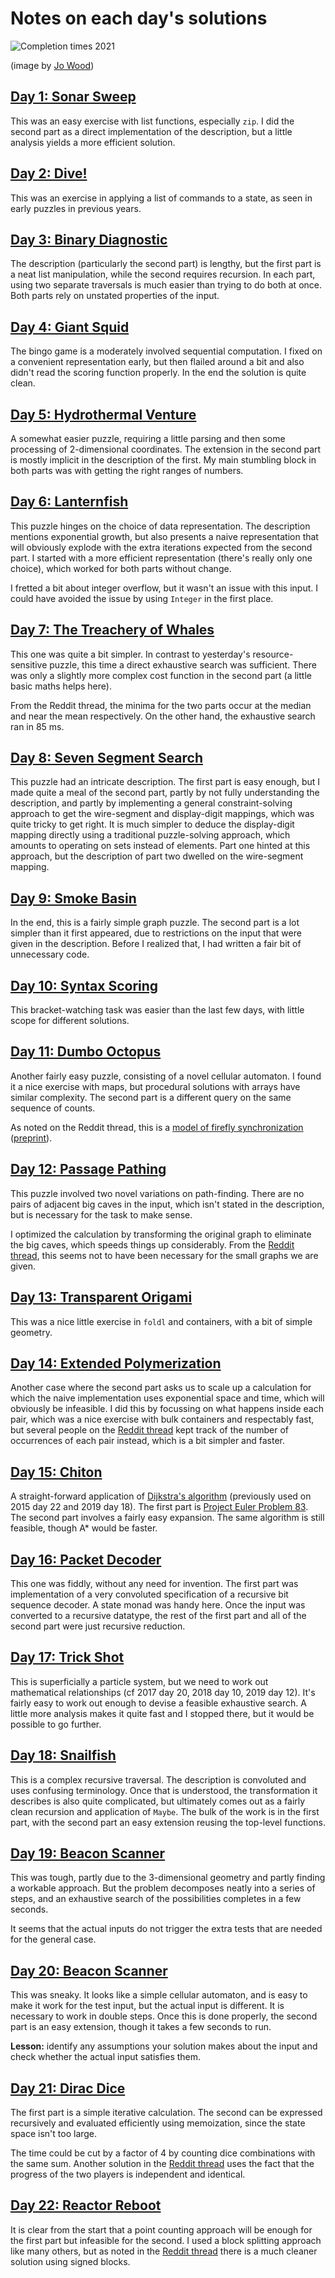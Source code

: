 # Notes on each day's solutions

![Completion times 2021](https://raw.githubusercontent.com/jwoLondon/adventOfCode/master/images/completionTimes2021.png)

(image by [Jo Wood](https://github.com/jwoLondon))

## [Day 1: Sonar Sweep](https://adventofcode.com/2021/day/1)

This was an easy exercise with list functions, especially `zip`.
I did the second part as a direct implementation of the description,
but a little analysis yields a more efficient solution.

## [Day 2: Dive!](https://adventofcode.com/2021/day/2)

This was an exercise in applying a list of commands to a state, as seen
in early puzzles in previous years.

## [Day 3: Binary Diagnostic](https://adventofcode.com/2021/day/3)

The description (particularly the second part) is lengthy, but the first
part is a neat list manipulation, while the second requires recursion.
In each part, using two separate traversals is much easier than trying
to do both at once.  Both parts rely on unstated properties of the input.

## [Day 4: Giant Squid](https://adventofcode.com/2021/day/4)

The bingo game is a moderately involved sequential computation.  I fixed
on a convenient representation early, but then flailed around a bit and
also didn't read the scoring function properly.  In the end the solution
is quite clean.

## [Day 5: Hydrothermal Venture](https://adventofcode.com/2021/day/5)

A somewhat easier puzzle, requiring a little parsing and then some
processing of 2-dimensional coordinates.  The extension in the second part
is mostly implicit in the description of the first.  My main stumbling
block in both parts was with getting the right ranges of numbers.

## [Day 6: Lanternfish](https://adventofcode.com/2021/day/6)

This puzzle hinges on the choice of data representation.  The description
mentions exponential growth, but also presents a naive representation
that will obviously explode with the extra iterations expected from the
second part.  I started with a more efficient representation (there's
really only one choice), which worked for both parts without change.

I fretted a bit about integer overflow, but it wasn't an issue with
this input.  I could have avoided the issue by using `Integer` in the
first place.

## [Day 7: The Treachery of Whales](https://adventofcode.com/2021/day/7)

This one was quite a bit simpler.  In contrast to yesterday's
resource-sensitive puzzle, this time a direct exhaustive search was
sufficient.  There was only a slightly more complex cost function in
the second part (a little basic maths helps here).

From the Reddit thread, the minima for the two parts occur at the median
and near the mean respectively.  On the other hand, the exhaustive search
ran in 85 ms.

## [Day 8: Seven Segment Search](https://adventofcode.com/2021/day/8)

This puzzle had an intricate description.  The first part is easy
enough, but I made quite a meal of the second part, partly by not fully
understanding the description, and partly by implementing a general
constraint-solving approach to get the wire-segment and display-digit
mappings, which was quite tricky to get right.  It is much simpler
to deduce the display-digit mapping directly using a traditional
puzzle-solving approach, which amounts to operating on sets instead
of elements.  Part one hinted at this approach, but the description of
part two dwelled on the wire-segment mapping.

## [Day 9: Smoke Basin](https://adventofcode.com/2021/day/9)

In the end, this is a fairly simple graph puzzle.  The second part is a
lot simpler than it first appeared, due to restrictions on the input that
were given in the description.  Before I realized that, I had written
a fair bit of unnecessary code.

## [Day 10: Syntax Scoring](https://adventofcode.com/2021/day/10)

This bracket-watching task was easier than the last few days, with little
scope for different solutions.

## [Day 11: Dumbo Octopus](https://adventofcode.com/2021/day/11)

Another fairly easy puzzle, consisting of a novel cellular automaton.
I found it a nice exercise with maps, but procedural solutions with
arrays have similar complexity.  The second part is a different query
on the same sequence of counts.

As noted on the Reddit thread, this is a
[model of firefly synchronization](http://dx.doi.org/10.1007/978-3-319-78512-7_8)
([preprint](https://www.researchgate.net/publication/325791357)).

## [Day 12: Passage Pathing](https://adventofcode.com/2021/day/12)

This puzzle involved two novel variations on path-finding.  There are
no pairs of adjacent big caves in the input, which isn't stated in the
description, but is necessary for the task to make sense.

I optimized the calculation by transforming the original graph to
eliminate the big caves, which speeds things up considerably.  From the
[Reddit thread](https://www.reddit.com/r/adventofcode/comments/rehj2r/2021_day_12_solutions/),
this seems not to have been necessary for the small graphs we are given.

## [Day 13: Transparent Origami](https://adventofcode.com/2021/day/13)

This was a nice little exercise in `foldl` and containers, with a bit
of simple geometry.

## [Day 14: Extended Polymerization](https://adventofcode.com/2021/day/14)

Another case where the second part asks us to scale up a calculation
for which the naive implementation uses exponential space and time,
which will obviously be infeasible.  I did this by focussing on what
happens inside each pair, which was a nice exercise with bulk containers
and respectably fast, but several people on the
[Reddit thread](https://www.reddit.com/r/adventofcode/comments/rfzq6f/2021_day_14_solutions/)
kept track of the number of occurrences of each pair instead, which is
a bit simpler and faster.

## [Day 15: Chiton](https://adventofcode.com/2021/day/15)

A straight-forward application of
[Dijkstra's algorithm](https://en.wikipedia.org/wiki/Dijkstra%27s_algorithm)
(previously used on 2015 day 22 and 2019 day 18).  The first part is
[Project Euler Problem 83](https://projecteuler.net/problem=83).
The second part involves a fairly easy expansion.  The same algorithm
is still feasible, though A\* would be faster.

## [Day 16: Packet Decoder](https://adventofcode.com/2021/day/16)

This one was fiddly, without any need for invention.  The first part
was implementation of a very convoluted specification of a recursive
bit sequence decoder.  A state monad was handy here.  Once the input
was converted to a recursive datatype, the rest of the first part and
all of the second part were just recursive reduction.

## [Day 17: Trick Shot](https://adventofcode.com/2021/day/17)

This is superficially a particle system, but we need to work out
mathematical relationships (cf 2017 day 20, 2018 day 10, 2019 day 12).
It's fairly easy to work out enough to devise a feasible exhaustive
search.  A little more analysis makes it quite fast and I stopped there,
but it would be possible to go further.

## [Day 18: Snailfish](https://adventofcode.com/2021/day/18)

This is a complex recursive traversal.  The description is convoluted and
uses confusing terminology.  Once that is understood, the transformation
it describes is also quite complicated, but ultimately comes out as a
fairly clean recursion and application of `Maybe`.  The bulk of the work
is in the first part, with the second part an easy extension reusing
the top-level functions.

## [Day 19: Beacon Scanner](https://adventofcode.com/2021/day/19)

This was tough, partly due to the 3-dimensional geometry and partly
finding a workable approach.  But the problem decomposes neatly into
a series of steps, and an exhaustive search of the possibilities
completes in a few seconds.

It seems that the actual inputs do not trigger the extra tests that
are needed for the general case.

## [Day 20: Beacon Scanner](https://adventofcode.com/2021/day/20)

This was sneaky.  It looks like a simple cellular automaton, and is easy
to make it work for the test input, but the actual input is different.
It is necessary to work in double steps.  Once this is done properly, the
second part is an easy extension, though it takes a few seconds to run.

**Lesson:** identify any assumptions your solution makes about the input
and check whether the actual input satisfies them.

## [Day 21: Dirac Dice](https://adventofcode.com/2021/day/21)

The first part is a simple iterative calculation.  The second can be
expressed recursively and evaluated efficiently using memoization, since
the state space isn't too large.

The time could be cut by a factor of 4 by counting dice combinations
with the same sum.  Another solution in the
[Reddit thread](https://www.reddit.com/r/adventofcode/comments/rl6p8y/2021_day_21_solutions/)
uses the fact that the progress of the two players is independent and
identical.

## [Day 22: Reactor Reboot](https://adventofcode.com/2021/day/22)

It is clear from the start that a point counting approach will be enough
for the first part but infeasible for the second.  I used a block splitting
approach like many others, but as noted in the
[Reddit thread](https://www.reddit.com/r/adventofcode/comments/rlxhmg/2021_day_22_solutions/)
there is a much cleaner solution using signed blocks.
